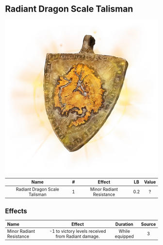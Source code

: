 # Radiant Dragon Scale Talisman

![Copyrighted Image](RadiantDragonScaleTalisman.png)





|             Name             | # |          Effect          | LB | Value |
| :---------------------------: | :-: | :----------------------: | :-: | :---: |
| Radiant Dragon Scale Talisman | 1 | Minor Radiant Resistance | 0.2 |   ?   |

## Effects

| Name                     |                       Effect                       |    Duration    | Source |
| :----------------------- | :------------------------------------------------: | :------------: | :-----------: |
| Minor Radiant Resistance | -1 to victory levels received from Radiant damage. | While equipped |       3       |
